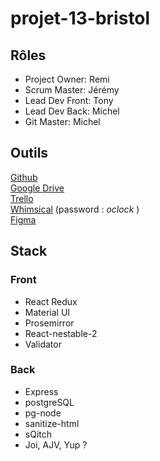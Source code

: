 # projet-13-bristol

## Rôles

- Project Owner: Remi
- Scrum Master: Jérémy
- Lead Dev Front: Tony
- Lead Dev Back: Michel
- Git Master: Michel

## Outils

[Github](https://github.com/O-clock-Valhalla/projet-13-bristol)  
[Google Drive](https://drive.google.com/drive/u/0/folders/1Ba-Q8_Z_vk6C8-oc9J79TO6lZZoXPbcH)  
[Trello](https://trello.com/b/16udhjpa/bristol)  
[Whimsical](https://whimsical.com/bristol-NUWNKkwzQkDMLJePVYFqam)  (password : *oclock* )  
[Figma](https://www.figma.com/proto/RWjc9Vhz3Su1K86ob0HhMt/BE-apoth%C3%A9ose?node-id=218%3A142&starting-point-node-id=60%3A121)

## Stack

### Front

- React Redux
- Material UI
- Prosemirror
- React-nestable-2
- Validator

### Back

- Express
- postgreSQL
- pg-node
- sanitize-html
- sQitch
- Joi, AJV, Yup ?
